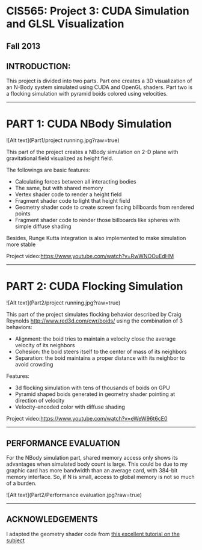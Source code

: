 CIS565: Project 3: CUDA Simulation and GLSL Visualization
===
Fall 2013
---
INTRODUCTION:
---

This project is divided into two parts. Part one creates a 3D visualization of an N-Body system 
simulated using CUDA and OpenGL shaders. Part two is a flocking simulation with pyramid boids colored using velocities.

-------------
PART 1: CUDA NBody Simulation
===

![Alt text](Part1/project running.jpg?raw=true)

This part of the project creates a NBody simulation on 2-D plane with gravitational field visualized as height field.

The followings are basic features:

 *  Calculating forces between all interacting bodies
 *  The same, but with shared memory
 *  Vertex shader code to render a height field
 *  Fragment shader code to light that height field
 *  Geometry shader code to create screen facing billboards from rendered points
 *  Fragment shader code to render those billboards like spheres with simple diffuse shading

Besides, Runge Kutta integration is also implemented to make simulation more stable

Project video:https://www.youtube.com/watch?v=RwWNOOuEdHM

-------------
PART 2: CUDA Flocking Simulation
===
![Alt text](Part2/project running.jpg?raw=true)

This part of the project simulates flocking behavior described by Craig Reynolds http://www.red3d.com/cwr/boids/ using the combination of 3 behaviors:

* Alignment: the boid tries to maintain a velocity close the average velocity of its neighbors
* Cohesion: the boid steers itself to the center of mass of its neighbors
* Separation: the boid maintains a proper distance with its neighbor to avoid crowding

Features:

* 3d flocking simulation with tens of thousands of boids on GPU
* Pyramid shaped boids generated in geometry shader pointing at direction of velocity
* Velocity-encoded color with diffuse shading

Project video:https://www.youtube.com/watch?v=eWeW96t6cE0



---
PERFORMANCE EVALUATION
---
For the NBody simulation part, shared memory access only shows its advantages when simulated body count is large. This could be due to my graphic card has more bandwidth than an average card, with 384-bit memory interface. So, if N is small, access to global memory is not so much of a burden.

![Alt text](Part2/Performance evaluation.jpg?raw=true)



---
ACKNOWLEDGEMENTS
---
I adapted the geometry shader code from [this excellent tutorial on the subject](http://ogldev.atspace.co.uk/www/tutorial27/tutorial27.html)
